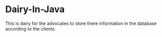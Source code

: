 Dairy-In-Java
=============

This is dairy for the advocates to store there information in the database according to the clients.
